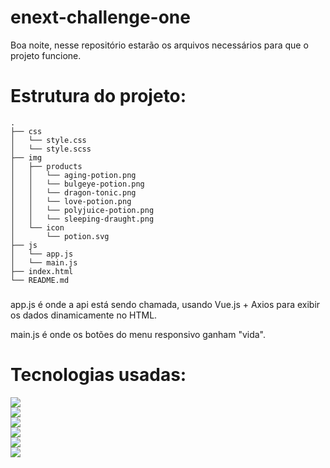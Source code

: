 # enext-challenge-one

Boa noite, nesse repositório estarão os arquivos necessários para que o projeto funcione.

# Estrutura do projeto:
```
.
├── css
│   └── style.css
│   └── style.scss
├── img
│   ├── products
│   │   └── aging-potion.png
│   │   └── bulgeye-potion.png
│   │   └── dragon-tonic.png
│   │   └── love-potion.png
│   │   └── polyjuice-potion.png
│   │   └── sleeping-draught.png
│   └── icon
│       └── potion.svg
├── js
│   └── app.js
│   └── main.js
├── index.html
└── README.md
```
###
app.js é onde a api está sendo chamada, usando Vue.js + Axios para exibir os dados dinamicamente no HTML.

main.js é onde os botões do menu responsivo ganham "vida".

# Tecnologias usadas:
![](https://img.shields.io/badge/HTML--brightgreen)  
![](https://img.shields.io/badge/SCSS--brightgreen)   
![](https://img.shields.io/badge/CSS--brightgreen)   
![](https://img.shields.io/badge/Javascript--brightgreen)   
![](https://img.shields.io/badge/Vue.js--brightgreen)  
![](https://img.shields.io/badge/Axios--brightgreen)  

